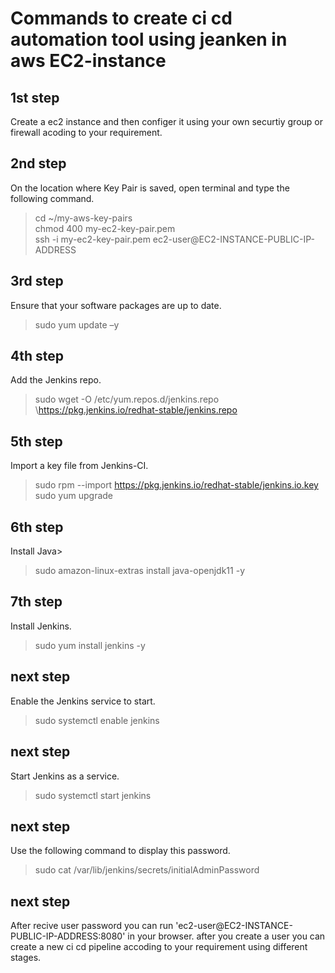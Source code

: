 # Commands to create ci cd automation tool  using jeanken in aws EC2-instance

## 1st step
Create a ec2 instance and then configer it using your own securtiy group or firewall acoding to your requirement.</br>

## 2nd step
On the location where Key Pair is saved, open terminal and type the following command.</br>
> cd ~/my-aws-key-pairs</br>
  chmod 400 my-ec2-key-pair.pem</br>
  ssh -i my-ec2-key-pair.pem ec2-user@EC2-INSTANCE-PUBLIC-IP-ADDRESS</br>

## 3rd step
Ensure that your software packages are up to date.</br> 
> sudo yum update –y

## 4th step
Add the Jenkins repo.</br>
> sudo wget -O /etc/yum.repos.d/jenkins.repo \https://pkg.jenkins.io/redhat-stable/jenkins.repo

## 5th step
Import a key file from Jenkins-CI.</br>
> sudo rpm --import https://pkg.jenkins.io/redhat-stable/jenkins.io.key
> sudo yum upgrade

## 6th step
Install Java></br> 
> sudo amazon-linux-extras install java-openjdk11 -y

## 7th step
Install Jenkins.</br> 
> sudo yum install jenkins -y

## next step
Enable the Jenkins service to start.</br> 
> sudo systemctl enable jenkins

## next step
Start Jenkins as a service.</br> 
> sudo systemctl start jenkins

## next step
Use the following command to display this password.</br> 
> sudo cat /var/lib/jenkins/secrets/initialAdminPassword

## next step
After recive user password you can run 'ec2-user@EC2-INSTANCE-PUBLIC-IP-ADDRESS:8080' in your browser. after you create a user you can create a new ci cd pipeline accoding to your requirement using different stages.
